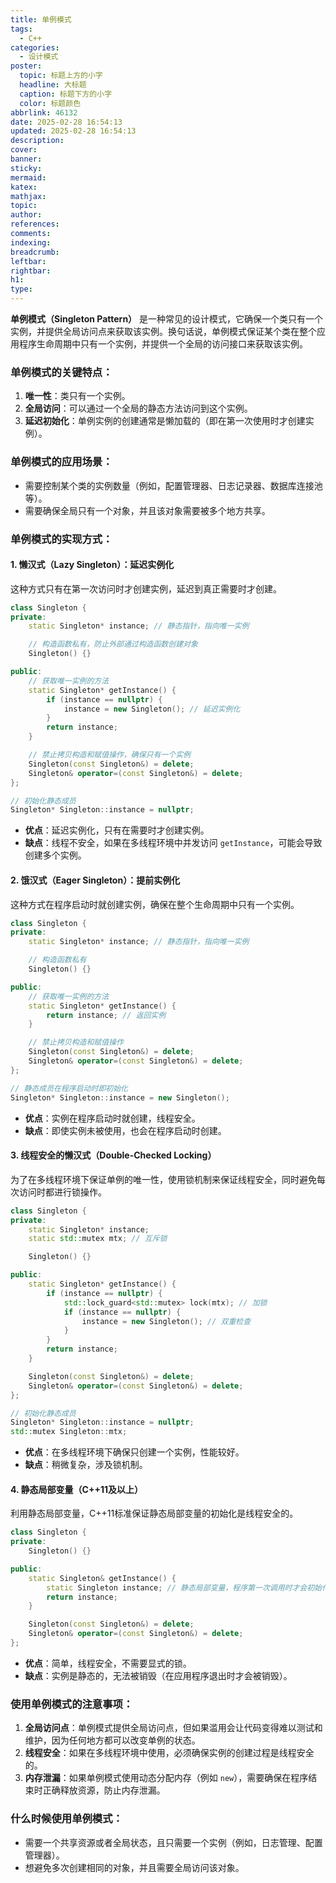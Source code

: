 ```yaml
---
title: 单例模式
tags:
  - C++
categories:
  - 设计模式
poster:
  topic: 标题上方的小字
  headline: 大标题
  caption: 标题下方的小字
  color: 标题颜色
abbrlink: 46132
date: 2025-02-28 16:54:13
updated: 2025-02-28 16:54:13
description:
cover:
banner:
sticky:
mermaid:
katex:
mathjax:
topic:
author:
references:
comments:
indexing:
breadcrumb:
leftbar:
rightbar:
h1:
type:
---
```


**单例模式（Singleton Pattern）** 是一种常见的设计模式，它确保一个类只有一个实例，并提供全局访问点来获取该实例。换句话说，单例模式保证某个类在整个应用程序生命周期中只有一个实例，并提供一个全局的访问接口来获取该实例。

### 单例模式的关键特点：

1. **唯一性**：类只有一个实例。
2. **全局访问**：可以通过一个全局的静态方法访问到这个实例。
3. **延迟初始化**：单例实例的创建通常是懒加载的（即在第一次使用时才创建实例）。

### 单例模式的应用场景：

* 需要控制某个类的实例数量（例如，配置管理器、日志记录器、数据库连接池等）。
* 需要确保全局只有一个对象，并且该对象需要被多个地方共享。

### 单例模式的实现方式：

#### 1. **懒汉式（Lazy Singleton）**：延迟实例化

这种方式只有在第一次访问时才创建实例，延迟到真正需要时才创建。

```c++
class Singleton {
private:
    static Singleton* instance; // 静态指针，指向唯一实例

    // 构造函数私有，防止外部通过构造函数创建对象
    Singleton() {}

public:
    // 获取唯一实例的方法
    static Singleton* getInstance() {
        if (instance == nullptr) {
            instance = new Singleton(); // 延迟实例化
        }
        return instance;
    }

    // 禁止拷贝构造和赋值操作，确保只有一个实例
    Singleton(const Singleton&) = delete;
    Singleton& operator=(const Singleton&) = delete;
};

// 初始化静态成员
Singleton* Singleton::instance = nullptr;
```

* **优点**：延迟实例化，只有在需要时才创建实例。
* **缺点**：线程不安全，如果在多线程环境中并发访问 `getInstance`，可能会导致创建多个实例。

#### 2. **饿汉式（Eager Singleton）**：提前实例化

这种方式在程序启动时就创建实例，确保在整个生命周期中只有一个实例。

```c++
class Singleton {
private:
    static Singleton* instance; // 静态指针，指向唯一实例

    // 构造函数私有
    Singleton() {}

public:
    // 获取唯一实例的方法
    static Singleton* getInstance() {
        return instance; // 返回实例
    }

    // 禁止拷贝构造和赋值操作
    Singleton(const Singleton&) = delete;
    Singleton& operator=(const Singleton&) = delete;
};

// 静态成员在程序启动时即初始化
Singleton* Singleton::instance = new Singleton();
```

* **优点**：实例在程序启动时就创建，线程安全。
* **缺点**：即使实例未被使用，也会在程序启动时创建。

#### 3. **线程安全的懒汉式（Double-Checked Locking）**

为了在多线程环境下保证单例的唯一性，使用锁机制来保证线程安全，同时避免每次访问时都进行锁操作。

```c++
class Singleton {
private:
    static Singleton* instance;
    static std::mutex mtx; // 互斥锁

    Singleton() {}

public:
    static Singleton* getInstance() {
        if (instance == nullptr) {
            std::lock_guard<std::mutex> lock(mtx); // 加锁
            if (instance == nullptr) {
                instance = new Singleton(); // 双重检查
            }
        }
        return instance;
    }

    Singleton(const Singleton&) = delete;
    Singleton& operator=(const Singleton&) = delete;
};

// 初始化静态成员
Singleton* Singleton::instance = nullptr;
std::mutex Singleton::mtx;
```

* **优点**：在多线程环境下确保只创建一个实例，性能较好。
* **缺点**：稍微复杂，涉及锁机制。

#### 4. **静态局部变量（C++11及以上）**

利用静态局部变量，C++11标准保证静态局部变量的初始化是线程安全的。

```c++
class Singleton {
private:
    Singleton() {}

public:
    static Singleton& getInstance() {
        static Singleton instance; // 静态局部变量，程序第一次调用时才会初始化
        return instance;
    }

    Singleton(const Singleton&) = delete;
    Singleton& operator=(const Singleton&) = delete;
};
```

* **优点**：简单，线程安全，不需要显式的锁。
* **缺点**：实例是静态的，无法被销毁（在应用程序退出时才会被销毁）。

### 使用单例模式的注意事项：

1. **全局访问点**：单例模式提供全局访问点，但如果滥用会让代码变得难以测试和维护，因为任何地方都可以改变单例的状态。
2. **线程安全**：如果在多线程环境中使用，必须确保实例的创建过程是线程安全的。
3. **内存泄漏**：如果单例模式使用动态分配内存（例如 `new`），需要确保在程序结束时正确释放资源，防止内存泄漏。

### 什么时候使用单例模式：

* 需要一个共享资源或者全局状态，且只需要一个实例（例如，日志管理、配置管理器）。
* 想避免多次创建相同的对象，并且需要全局访问该对象。
